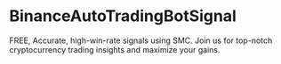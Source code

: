 # BinanceAutoTradingBotSignal
FREE, Accurate, high-win-rate signals using SMC. Join us for top-notch cryptocurrency trading insights and maximize your gains.
